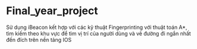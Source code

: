 # Final_year_project
Sử dụng iBeacon kết hợp với các kỹ thuật Fingerprinting với thuật toán A*, tìm kiếm theo khu vực để tìm vị trí của người dùng và vẽ đường đi ngắn nhất đến đích trên nền tảng IOS
